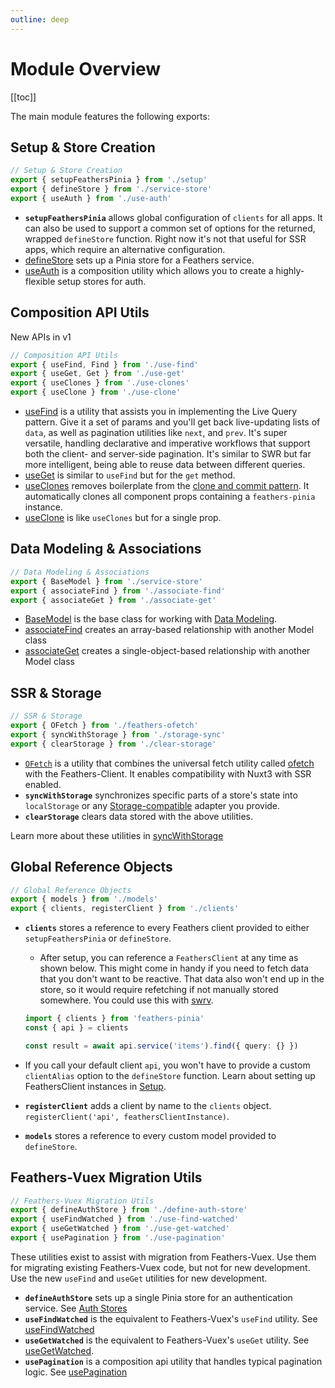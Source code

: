 ```yaml
---
outline: deep
---
```


<script setup>
import Badge from '../components/Badge.vue'
import BlockQuote from '../components/BlockQuote.vue'
import V2Block from '../components/V2Block.vue'
</script>

<V2Block />

# Module Overview

[[toc]]

The main module features the following exports:

## Setup & Store Creation

```ts
// Setup & Store Creation
export { setupFeathersPinia } from './setup'
export { defineStore } from './service-store'
export { useAuth } from './use-auth'
```

- **`setupFeathersPinia`** allows global configuration of `clients` for all apps. It can also be used to support a common set of options for the returned, wrapped `defineStore` function. Right now it's not that useful for SSR apps, which require an alternative configuration.
- [defineStore](/guide/service-stores) sets up a Pinia store for a Feathers service.
- [useAuth](/guide/use-auth) is a composition utility which allows you to create a highly-flexible setup stores for auth.

## Composition API Utils

<Badge>New APIs in v1</Badge>

```ts
// Composition API Utils
export { useFind, Find } from './use-find'
export { useGet, Get } from './use-get'
export { useClones } from './use-clones'
export { useClone } from './use-clone'
```

- [useFind](/guide/use-find) is a utility that assists you in implementing the Live Query pattern. Give it a set of params and you'll get back live-updating lists of `data`, as well as pagination utilities like `next`, and `prev`. It's super versatile, handling declarative and imperative workflows that support both the client- and server-side pagination. It's similar to SWR but far more intelligent, being able to reuse data between different queries.
- [useGet](/guide/use-get) is similar to `useFind` but for the `get` method.
- [useClones](/guide/use-clones) removes boilerplate from the [clone and commit pattern](/guide/common-patterns.html#clone-and-commit-pattern). It automatically clones all component props containing a `feathers-pinia` instance.
- [useClone](/guide/use-clones) is like `useClones` but for a single prop.

## Data Modeling & Associations

```ts
// Data Modeling & Associations
export { BaseModel } from './service-store'
export { associateFind } from './associate-find'
export { associateGet } from './associate-get'
```

- [BaseModel](/guide/base-model) is the base class for working with [Data Modeling](./model-classes).
- [associateFind](/guide/associate-find) creates an array-based relationship with another Model class
- [associateGet](/guide/associate-get) creates a single-object-based relationship with another Model class

## SSR & Storage

```ts
// SSR & Storage
export { OFetch } from './feathers-ofetch'
export { syncWithStorage } from './storage-sync'
export { clearStorage } from './clear-storage'
```

- [`OFetch`](/guide/ofetch) is a utility that combines the universal fetch utility called [ofetch](https://github.com/unjs/ofetch) with the Feathers-Client. It enables compatibility with Nuxt3 with SSR enabled.
- **`syncWithStorage`** synchronizes specific parts of a store's state into `localStorage` or any [Storage-compatible](https://developer.mozilla.org/en-US/docs/Web/API/Storage) adapter you provide.
- **`clearStorage`** clears data stored with the above utilities.

Learn more about these utilities in [syncWithStorage](./storage-sync)

## Global Reference Objects

```ts
// Global Reference Objects
export { models } from './models'
export { clients, registerClient } from './clients'
```

- **`clients`** stores a reference to every Feathers client provided to either `setupFeathersPinia` or `defineStore`.

  - After setup, you can reference a `FeathersClient` at any time as shown below. This might come in handy if you need to fetch data that you don't want to be reactive. That data also won't end up in the store, so it would require refetching if not manually stored somewhere. You could use this with [swrv](https://docs-swrv.netlify.app/).

  ```ts
  import { clients } from 'feathers-pinia'
  const { api } = clients

  const result = await api.service('items').find({ query: {} })
  ```

- If you call your default client `api`, you won't have to provide a custom `clientAlias` option to the `defineStore` function. Learn about setting up FeathersClient instances in [Setup](./setup).
- **`registerClient`** adds a client by name to the `clients` object.  `registerClient('api', feathersClientInstance)`.

- **`models`** stores a reference to every custom model provided to `defineStore`.

## Feathers-Vuex Migration Utils

```ts
// Feathers-Vuex Migration Utils
export { defineAuthStore } from './define-auth-store'
export { useFindWatched } from './use-find-watched'
export { useGetWatched } from './use-get-watched'
export { usePagination } from './use-pagination'
```

These utilities exist to assist with migration from Feathers-Vuex. Use them for migrating existing Feathers-Vuex code, but not for new development. Use the new `useFind` and `useGet` utilities for new development.

- **`defineAuthStore`** sets up a single Pinia store for an authentication service. See [Auth Stores](./auth-stores)
- **`useFindWatched`** is the equivalent to Feathers-Vuex's `useFind` utility. See [useFindWatched](./use-find-watched)
- **`useGetWatched`** is the equivalent to Feathers-Vuex's `useGet` utility. See [useGetWatched](./use-get-watched).
- **`usePagination`** is a composition api utility that handles typical pagination logic. See [usePagination](./use-pagination)
